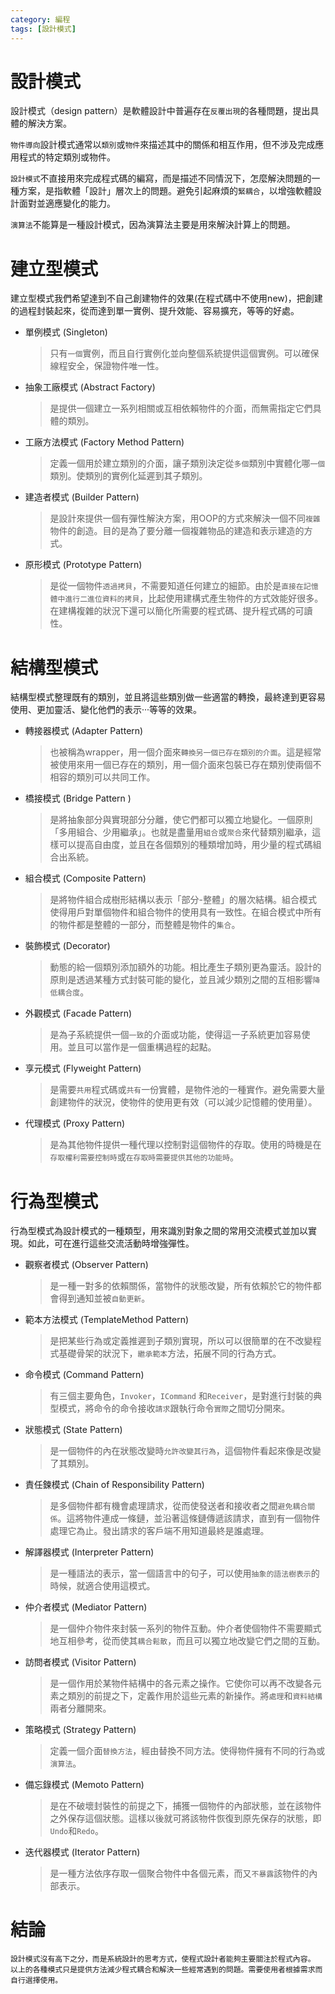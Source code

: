 ```yaml
---
category: 編程 
tags: [設計模式]
---
```



# 設計模式

設計模式（design pattern）是軟體設計中普遍存在`反覆出現`的各種問題，提出具體的解決方案。

`物件導向`設計模式通常以`類別`或`物件`來描述其中的關係和相互作用，但不涉及完成應用程式的特定類別或物件。

`設計模式`不直接用來完成程式碼的編寫，而是描述不同情況下，怎麼解決問題的一種方案，是指軟體「設計」層次上的問題。避免引起麻煩的`緊耦合`，以增強軟體設計面對並適應變化的能力。

`演算法`不能算是一種設計模式，因為演算法主要是用來解決計算上的問題。

# 建立型模式

 建立型模式我們希望達到不自己創建物件的效果(在程式碼中不使用new)，把創建的過程封裝起來，從而達到單一實例、提升效能、容易擴充，等等的好處。

  - 單例模式 (Singleton)
    > 只有`一個`實例，而且自行實例化並向整個系統提供這個實例。可以確保線程安全，保證物件唯一性。

  - 抽象工廠模式 (Abstract Factory)
    > 是提供一個建立一系列相關或互相依賴物件的介面，而無需指定它們具體的類別。

  - 工廠方法模式 (Factory Method Pattern)
    > 定義一個用於建立類別的介面，讓子類別決定從`多個`類別中實體化哪`一個`類別。使類別的實例化延遲到其子類別。

  - 建造者模式 (Builder Pattern)
    > 是設計來提供一個有彈性解決方案，用OOP的方式來解決一個不同`複雜`物件的創造。目的是為了要分離一個複雜物品的建造和表示建造的方式。

  - 原形模式 (Prototype Pattern)
    > 是從一個物件`透過拷貝`，不需要知道任何建立的細節。由於是`直接在記憶體中進行二進位資料的拷貝`，比起使用建構式產生物件的方式效能好很多。在建構複雜的狀況下還可以簡化所需要的程式碼、提升程式碼的可讀性。


# 結構型模式

 結構型模式整理既有的類別，並且將這些類別做一些適當的轉換，最終達到更容易使用、更加靈活、變化他們的表示···等等的效果。

  - 轉接器模式 (Adapter Pattern)
    > 也被稱為wrapper，用一個介面來`轉換另一個已存在類別的介面`。這是經常被使用來用一個已存在的類別，用一個介面來包裝已存在類別使兩個不相容的類別可以共同工作。

  - 橋接模式 (Bridge Pattern )
    > 是將抽象部分與實現部分分離，使它們都可以獨立地變化。一個原則「多用組合、少用繼承」。也就是盡量用`組合`或`聚合`來代替類別繼承，這樣可以提高自由度，並且在各個類別的種類增加時，用少量的程式碼組合出系統。

  - 組合模式 (Composite Pattern) 
    > 是將物件組合成樹形結構以表示「部分-整體」的層次結構。組合模式使得用戶對單個物件和組合物件的使用具有一致性。在組合模式中所有的物件都是整體的一部分，而整體是物件的`集合`。

  - 裝飾模式 (Decorator)
    > 動態的給一個類別添加額外的功能。相比產生子類別更為靈活。設計的原則是透過某種方式封裝可能的變化，並且減少類別之間的互相影響`降低耦合度`。

  - 外觀模式 (Facade Pattern)
    > 是為子系統提供一個`一致`的介面或功能，使得這一子系統更加容易使用。並且可以當作是一個重構過程的起點。

  - 享元模式 (Flyweight Pattern)
    > 是需要`共用`程式碼或`共有`一份實體，是物件池的一種實作。避免需要大量創建物件的狀況，使物件的使用更有效（可以減少記憶體的使用量）。

  - 代理模式 (Proxy Pattern)
    > 是為其他物件提供一種代理以控制對這個物件的存取。使用的時機是在`存取權利需要控制時`或`在存取時需要提供其他的功能時`。


# 行為型模式

 行為型模式為設計模式的一種類型，用來識別對象之間的常用交流模式並加以實現。如此，可在進行這些交流活動時增強彈性。

  - 觀察者模式 (Observer Pattern)
    > 是一種一對多的依賴關係，當物件的狀態改變，所有依賴於它的物件都會得到通知並被`自動更新`。

  - 範本方法模式 (TemplateMethod Pattern) 
    > 是把某些行為或定義推遲到子類別實現，所以可以很簡單的在不改變程式基礎骨架的狀況下，`繼承範本`方法，拓展不同的行為方式。

  - 命令模式 (Command Pattern)
    > 有三個主要角色，`Invoker`，`ICommand` 和`Receiver`，是對進行封裝的典型模式，將命令的命令接收`請求`跟執行命令`實際`之間切分開來。

  - 狀態模式 (State Pattern)
    > 是一個物件的內在狀態改變時`允許改變其行為`，這個物件看起來像是改變了其類別。

  - 責任鍊模式 (Chain of Responsibility Pattern)
    > 是多個物件都有機會處理請求，從而使發送者和接收者之間`避免耦合關係`。這將物件連成一條鏈，並沿著這條鏈傳遞該請求，直到有一個物件處理它為止。發出請求的客戶端不用知道最終是誰處理。

  - 解譯器模式 (Interpreter Pattern)
    > 是一種語法的表示，當一個語言中的句子，可以使用`抽象的語法樹表示`的時候，就適合使用這模式。

  - 仲介者模式 (Mediator Pattern)
    > 是一個仲介物件來封裝一系列的物件互動。仲介者使個物件不需要顯式地互相參考，從而使其`耦合鬆散`，而且可以獨立地改變它們之間的互動。

  - 訪問者模式 (Visitor Pattern)
    > 是一個作用於某物件結構中的各元素之操作。它使你可以再不改變各元素之類別的前提之下，定義作用於這些元素的新操作。將`處理`和`資料結構`兩者分離開來。
    
  - 策略模式 (Strategy Pattern)
    > 定義一個介面`替換方法`，經由替換不同方法。使得物件擁有不同的行為或`演算法`。

  - 備忘錄模式 (Memoto Pattern)
    > 是在不破壞封裝性的前提之下，捕獲一個物件的內部狀態，並在該物件之外保存這個狀態。這樣以後就可將該物件恢復到原先保存的狀態，即`Undo`和`Redo`。

  - 迭代器模式 (Iterator Pattern)
    > 是一種方法依序存取一個聚合物件中各個元素，而又`不暴露`該物件的內部表示。

# 結論

    設計模式沒有高下之分，而是系統設計的思考方式，使程式設計者能夠主要關注於程式內容。
    以上的各種模式只是提供方法減少程式耦合和解決一些經常遇到的問題。需要使用者根據需求而自行選擇使用。